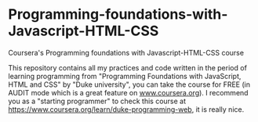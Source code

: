 # Programming-foundations-with-Javascript-HTML-CSS
Coursera's Programming foundations with Javascript-HTML-CSS course

This repository contains all my practices and code written in the period of learning programming from "Programming Foundations with JavaScript, HTML and CSS" by "Duke university", you can take the course for FREE (in AUDIT mode which is a great feature on www.coursera.org). I recommend you as a "starting programmer" to check this course at https://www.coursera.org/learn/duke-programming-web, it is really nice. 
